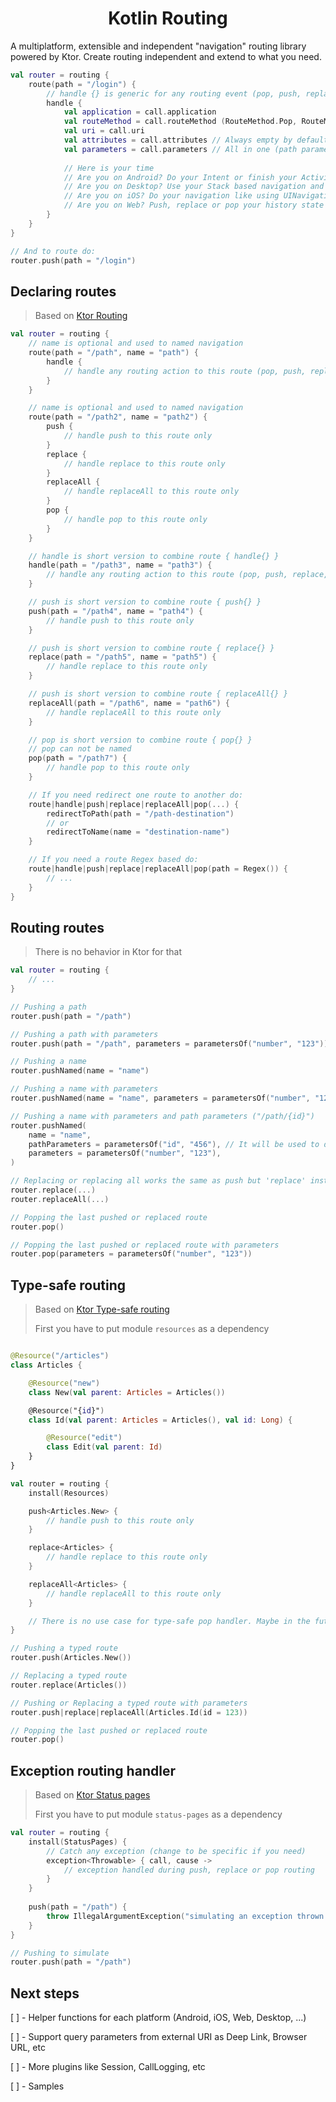 <h1 align="center">
    Kotlin Routing
</h1>

A multiplatform, extensible and independent "navigation" routing library powered by Ktor.
Create routing independent and extend to what you need.

```kotlin
val router = routing {
    route(path = "/login") {
        // handle {} is generic for any routing event (pop, push, replace, replaceAll...)
        handle {
            val application = call.application
            val routeMethod = call.routeMethod (RouteMethod.Pop, RouteMethod.Push, RouteMethod.Replace, RouteMethod.ReplaceAll)
            val uri = call.uri
            val attributes = call.attributes // Always empty by default
            val parameters = call.parameters // All in one (path parameters ({...}) + routing parameters (push(parameters = ...)) + query parameters ("/path?q=search&name=routing"))
            
            // Here is your time
            // Are you on Android? Do your Intent or finish your Activity
            // Are you on Desktop? Use your Stack based navigation and navigate
            // Are you on iOS? Do your navigation like using UINavigationController
            // Are you on Web? Push, replace or pop your history state
        }
    }
}

// And to route do:
router.push(path = "/login")
```

## Declaring routes

> Based on [Ktor Routing](https://ktor.io/docs/routing-in-ktor.html)

```kotlin
val router = routing {
    // name is optional and used to named navigation
    route(path = "/path", name = "path") {
        handle {
            // handle any routing action to this route (pop, push, replace, ...)
        }
    }

    // name is optional and used to named navigation
    route(path = "/path2", name = "path2") {
        push {
            // handle push to this route only
        }
        replace {
            // handle replace to this route only
        }
        replaceAll {
            // handle replaceAll to this route only
        }
        pop {
            // handle pop to this route only
        }
    }

    // handle is short version to combine route { handle{} }
    handle(path = "/path3", name = "path3") {
        // handle any routing action to this route (pop, push, replace, ...)
    }

    // push is short version to combine route { push{} }
    push(path = "/path4", name = "path4") {
        // handle push to this route only
    }

    // push is short version to combine route { replace{} }
    replace(path = "/path5", name = "path5") {
        // handle replace to this route only
    }

    // push is short version to combine route { replaceAll{} }
    replaceAll(path = "/path6", name = "path6") {
        // handle replaceAll to this route only
    }

    // pop is short version to combine route { pop{} }
    // pop can not be named
    pop(path = "/path7") {
        // handle pop to this route only
    }

    // If you need redirect one route to another do:
    route|handle|push|replace|replaceAll|pop(...) {
        redirectToPath(path = "/path-destination")
        // or
        redirectToName(name = "destination-name")
    }

    // If you need a route Regex based do:
    route|handle|push|replace|replaceAll|pop(path = Regex()) {
        // ...
    }
}
```

## Routing routes

> There is no behavior in Ktor for that

```kotlin
val router = routing {
    // ...
}

// Pushing a path
router.push(path = "/path")

// Pushing a path with parameters
router.push(path = "/path", parameters = parametersOf("number", "123"))

// Pushing a name
router.pushNamed(name = "name")

// Pushing a name with parameters
router.pushNamed(name = "name", parameters = parametersOf("number", "123"))

// Pushing a name with parameters and path parameters ("/path/{id}")
router.pushNamed(
    name = "name",
    pathParameters = parametersOf("id", "456"), // It will be used to do a replace in the path
    parameters = parametersOf("number", "123"),
)

// Replacing or replacing all works the same as push but 'replace' instead push :D
router.replace(...)
router.replaceAll(...)

// Popping the last pushed or replaced route
router.pop()

// Popping the last pushed or replaced route with parameters
router.pop(parameters = parametersOf("number", "123"))
```

## Type-safe routing

> Based on [Ktor Type-safe routing](https://ktor.io/docs/type-safe-routing.html)
>
> First you have to put module `resources` as a dependency

```kotlin

@Resource("/articles")
class Articles {

    @Resource("new")
    class New(val parent: Articles = Articles())

    @Resource("{id}")
    class Id(val parent: Articles = Articles(), val id: Long) {

        @Resource("edit")
        class Edit(val parent: Id)
    }
}

val router = routing {
    install(Resources)

    push<Articles.New> {
        // handle push to this route only
    }

    replace<Articles> {
        // handle replace to this route only
    }

    replaceAll<Articles> {
        // handle replaceAll to this route only
    }

    // There is no use case for type-safe pop handler. Maybe in the future?
}

// Pushing a typed route
router.push(Articles.New())

// Replacing a typed route
router.replace(Articles())

// Pushing or Replacing a typed route with parameters
router.push|replace|replaceAll(Articles.Id(id = 123))

// Popping the last pushed or replaced route
router.pop()
```

## Exception routing handler

> Based on [Ktor Status pages](https://ktor.io/docs/status-pages.html)
>
> First you have to put module `status-pages` as a dependency

```kotlin
val router = routing {
    install(StatusPages) {
        // Catch any exception (change to be specific if you need)
        exception<Throwable> { call, cause ->
            // exception handled during push, replace or pop routing
        }
    }
    
    push(path = "/path") {
        throw IllegalArgumentException("simulating an exception thrown on routing")
    }
}

// Pushing to simulate
router.push(path = "/path")
```

## Next steps

[ ] - Helper functions for each platform (Android, iOS, Web, Desktop, ...)

[ ] - Support query parameters from external URI as Deep Link, Browser URL, etc

[ ] - More plugins like Session, CallLogging, etc

[ ] - Samples
